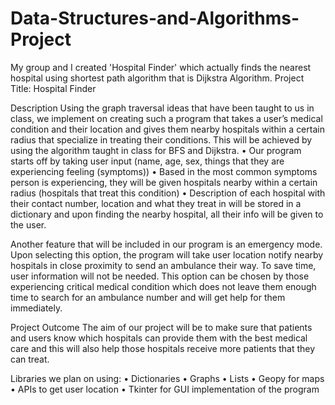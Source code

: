 # Data-Structures-and-Algorithms-Project
My group and I created 'Hospital Finder' which actually finds the nearest hospital using shortest path algorithm that is Dijkstra Algorithm. 
Project Title: Hospital Finder

Description
Using the graph traversal ideas that have been taught to us in class, we implement on creating such a program that takes a user’s medical condition and their location and gives them nearby hospitals within a certain radius that specialize in treating their conditions. This will be achieved by using the algorithm taught in class for BFS and Dijkstra. 
•	Our program starts off by taking user input (name, age, sex, things that they are experiencing feeling (symptoms))
•	Based in the most common symptoms person is experiencing, they will be given hospitals nearby within a certain radius (hospitals that treat this condition)
•	Description of each hospital with their contact number, location and what they treat in will be stored in a dictionary and upon finding the nearby hospital, all their info will be given to the user.

Another feature that will be included in our program is an emergency mode. Upon selecting this option, the program will take user location notify nearby hospitals in close proximity to send an ambulance their way. To save time, user information will not be needed. This option can be chosen by those experiencing critical medical condition which does not leave them enough time to search for an ambulance number and will get help for them immediately.

Project Outcome
The aim of our project will be to make sure that patients and users know which hospitals can provide them with the best medical care and this will also help those hospitals receive more patients that they can treat.

Libraries we plan on using:
•	Dictionaries
•	Graphs
•	Lists
•	Geopy for maps
•	APIs to get user location
•	Tkinter for GUI implementation of the program



